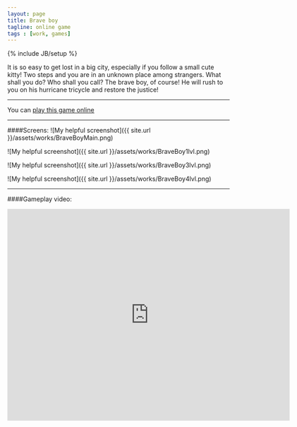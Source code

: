 ```yaml
---
layout: page
title: Brave boy
tagline: online game
tags : [work, games]
---
```

{% include JB/setup %}

It is so easy to get lost in a big city, especially if you follow a small cute kitty! Two steps and you are in an
unknown place among strangers. What shall you do? Who shall you call? The brave boy, of course! He will rush to
you on his hurricane tricycle and restore the justice!

---

You can [play this game online](http://www.kongregate.com/games/gamezhero/brave-boy)

---

####Screens:
![My helpful screenshot]({{ site.url }}/assets/works/BraveBoyMain.png)

![My helpful screenshot]({{ site.url }}/assets/works/BraveBoy1lvl.png)

![My helpful screenshot]({{ site.url }}/assets/works/BraveBoy3lvl.png)

![My helpful screenshot]({{ site.url }}/assets/works/BraveBoy4lvl.png)

---

####Gameplay video:
<iframe width="640" height="480" frameborder="0"  src="http://www.youtube.com/embed/ZDGYDCVXPAU"> </iframe>
